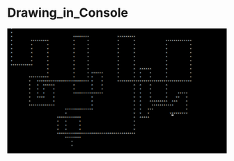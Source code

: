 # Drawing_in_Console

![](https://github.com/Ivan-PIA/Drawing_in_Console/blob/main/2023-10-02_19-00-18.png)